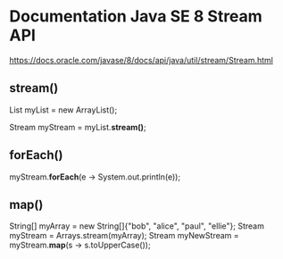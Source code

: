 # Documentation Java SE 8 Stream API #
https://docs.oracle.com/javase/8/docs/api/java/util/stream/Stream.html

## stream() ##

List<Integer> myList = new ArrayList<Integer>();
  
Stream<Integer> myStream = myList.**stream()**;

## forEach() ##

myStream.**forEach**(e -> System.out.println(e));


## map() ##

String[] myArray = new String[]{"bob", "alice", "paul", "ellie"};
Stream<String> myStream = Arrays.stream(myArray);
Stream<String> myNewStream =
                myStream.**map**(s -> s.toUpperCase());
